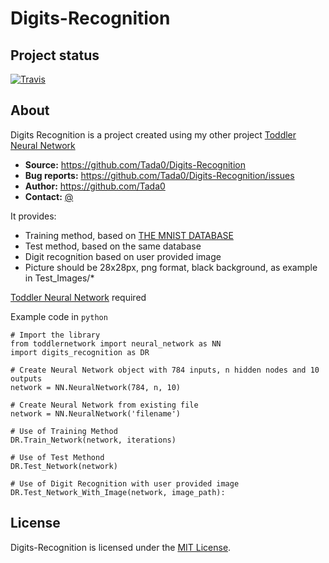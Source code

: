 Digits-Recognition
==================

## Project status 

[![Travis](https://travis-ci.org/Tada0/Digits-Recognition.svg?branch=master)]()

## About

Digits Recognition is a project created using my other project <a href="https://github.com/Tada0/Toddler-Neural-Network">Toddler Neural Network</a>

- **Source:** https://github.com/Tada0/Digits-Recognition
- **Bug reports:** https://github.com/Tada0/Digits-Recognition/issues
- **Author:** https://github.com/Tada0
- **Contact:** <a href="mailto:tomekholda@gmail.com">@</a>

It provides:

- Training method, based on <a href="http://yann.lecun.com/exdb/mnist/">THE MNIST DATABASE</a>
- Test method, based on the same database
- Digit recognition based on user provided image
- Picture should be 28x28px, png format, black background, as example in Test_Images/*



<a href="https://github.com/Tada0/Toddler-Neural-Network">Toddler Neural Network</a> required


Example code in ``python``

    # Import the library
    from toddlernetwork import neural_network as NN
    import digits_recognition as DR
    
    # Create Neural Network object with 784 inputs, n hidden nodes and 10 outputs
    network = NN.NeuralNetwork(784, n, 10)
    
    # Create Neural Network from existing file
    network = NN.NeuralNetwork('filename')
    
    # Use of Training Method 
    DR.Train_Network(network, iterations)
    
    # Use of Test Methond
    DR.Test_Network(network)
   
    # Use of Digit Recognition with user provided image
    DR.Test_Network_With_Image(network, image_path):
    
## License
    
Digits-Recognition is licensed under the [MIT License](http://opensource.org/licenses/MIT).